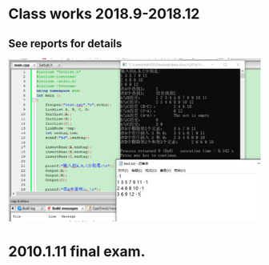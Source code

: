 ﻿# Class works 2018.9-2018.12
## See reports for details  
![](https://raw.githubusercontent.com/yyhaos/Data-Structures-and-Algorithms/master/Class/实验3/捕获.PNG)

# 2010.1.11  final exam.